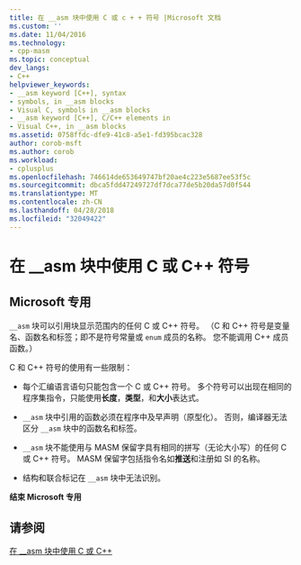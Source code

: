 ```yaml
---
title: 在 __asm 块中使用 C 或 c + + 符号 |Microsoft 文档
ms.custom: ''
ms.date: 11/04/2016
ms.technology:
- cpp-masm
ms.topic: conceptual
dev_langs:
- C++
helpviewer_keywords:
- __asm keyword [C++], syntax
- symbols, in __asm blocks
- Visual C, symbols in __asm blocks
- __asm keyword [C++], C/C++ elements in
- Visual C++, in __asm blocks
ms.assetid: 0758ffdc-dfe9-41c8-a5e1-fd395bcac328
author: corob-msft
ms.author: corob
ms.workload:
- cplusplus
ms.openlocfilehash: 746614de653649747bf20ae4c223e5687ee53f5c
ms.sourcegitcommit: dbca5fdd47249727df7dca77de5b20da57d0f544
ms.translationtype: MT
ms.contentlocale: zh-CN
ms.lasthandoff: 04/28/2018
ms.locfileid: "32049422"
---
```

# <a name="using-c-or-c-symbols-in-asm-blocks"></a>在 __asm 块中使用 C 或 C++ 符号
## <a name="microsoft-specific"></a>Microsoft 专用  
 `__asm` 块可以引用块显示范围内的任何 C 或 C++ 符号。 （C 和 C++ 符号是变量名、函数名和标签；即不是符号常量或 `enum` 成员的名称。 您不能调用 C++ 成员函数。）  
  
 C 和 C++ 符号的使用有一些限制：  
  
-   每个汇编语言语句只能包含一个 C 或 C++ 符号。 多个符号可以出现在相同的程序集指令，只能使用**长度**，**类型**，和**大小**表达式。  
  
-   `__asm` 块中引用的函数必须在程序中及早声明（原型化）。 否则，编译器无法区分 `__asm` 块中的函数名和标签。  
  
-   `__asm` 块不能使用与 MASM 保留字具有相同的拼写（无论大小写）的任何 C 或 C++ 符号。 MASM 保留字包括指令名如**推送**和注册如 SI 的名称。  
  
-   结构和联合标记在 `__asm` 块中无法识别。  
  
 **结束 Microsoft 专用**  
  
## <a name="see-also"></a>请参阅  
 [在 __asm 块中使用 C 或 C++](../../assembler/inline/using-c-or-cpp-in-asm-blocks.md)
